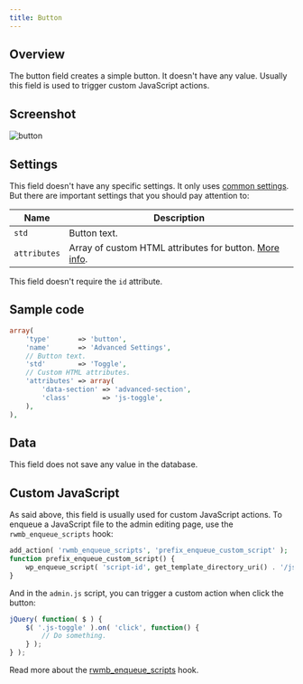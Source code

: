 ```yaml
---
title: Button
---
```


## Overview

The button field creates a simple button. It doesn't have any value. Usually this field is used to trigger custom JavaScript actions.

## Screenshot

![button](https://i.imgur.com/9ciaST1.png)

## Settings

This field doesn't have any specific settings. It only uses [common settings](/creating-fields-with-code/#field-settings). But there are important settings that you should pay attention to:

Name | Description
--- | ---
`std` | Button text.
`attributes` | Array of custom HTML attributes for button. [More info](/custom-attributes/).

This field doesn't require the `id` attribute.

## Sample code

```php
array(
    'type'       => 'button',
    'name'       => 'Advanced Settings',
    // Button text.
    'std'        => 'Toggle',
    // Custom HTML attributes.
    'attributes' => array(
        'data-section' => 'advanced-section',
        'class'        => 'js-toggle',
    ),
),
```

## Data

This field does not save any value in the database.

## Custom JavaScript

As said above, this field is usually used for custom JavaScript actions. To enqueue a JavaScript file to the admin editing page, use the `rwmb_enqueue_scripts` hook:

```php
add_action( 'rwmb_enqueue_scripts', 'prefix_enqueue_custom_script' );
function prefix_enqueue_custom_script() {
    wp_enqueue_script( 'script-id', get_template_directory_uri() . '/js/admin.js', array( 'jquery' ), '', true );
}
```

And in the `admin.js` script, you can trigger a custom action when click the button:

```js
jQuery( function( $ ) {
    $( '.js-toggle' ).on( 'click', function() {
        // Do something.
    } );
} );
```

Read more about the [rwmb_enqueue_scripts](/actions/) hook.